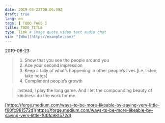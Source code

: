 ```yaml
---
date: 2019-08-23T00:00:00Z
draft: true
lang: en
tags: [ TODO_TAGS ]
title: TODO_TITLE
type: link # image quote video text audio chat
via: "[Who](http://example.com)"
---
```



2019-08-23

> 1. Show that you see the people around you
> 2. Ace your second impression
> 3. Keep a tally of what’s happening in other people’s lives [i.e. listen; take notes]
> 4. Compliment people’s growth

> Instead, I play the long game. And I let the compounding beauty of kindness do the work for me.

[https://forge.medium.com/ways-to-be-more-likeable-by-saying-very-little-f60fc981572d](https://forge.medium.com/ways-to-be-more-likeable-by-saying-very-little-f60fc981572d)

